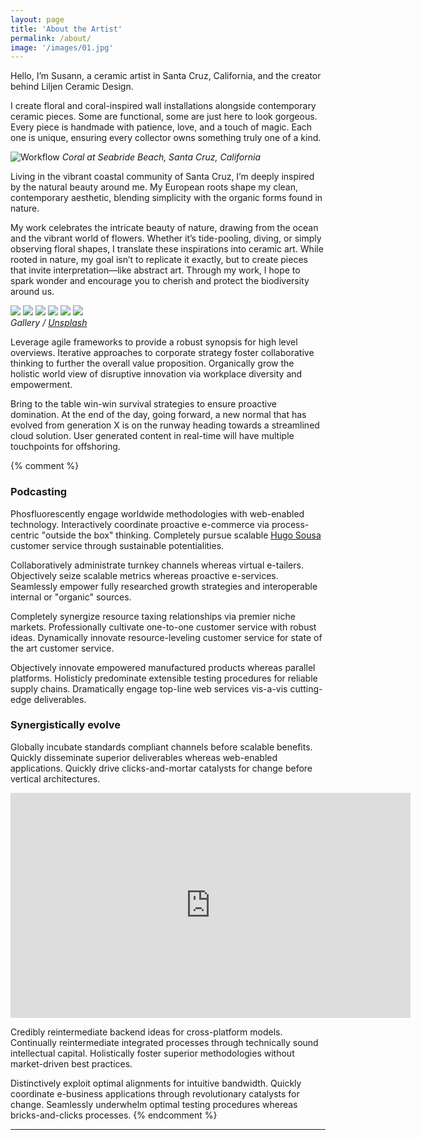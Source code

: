 ```yaml
---
layout: page
title: 'About the Artist'
permalink: /about/
image: '/images/01.jpg'
---
```


Hello, I’m Susann, a ceramic artist in Santa Cruz, California, and the creator behind Liljen Ceramic Design.

I create floral and coral-inspired wall installations alongside contemporary ceramic pieces. Some are functional, some are just here to look gorgeous. Every piece is handmade with patience, love, and a touch of magic. Each one is unique, ensuring every collector owns something truly one of a kind.

![Workflow]({{site.baseurl}}/images/03.jpg)
*Coral at Seabride Beach, Santa Cruz, California*
 
Living in the vibrant coastal community of Santa Cruz, I’m deeply inspired by the natural beauty around me. My European roots shape my clean, contemporary aesthetic, blending simplicity with the organic forms found in nature.

My work celebrates the intricate beauty of nature, drawing from the ocean and the vibrant world of flowers. Whether it’s tide-pooling, diving, or simply observing floral shapes, I translate these inspirations into ceramic art. While rooted in nature, my goal isn’t to replicate it exactly, but to create pieces that invite interpretation—like abstract art. Through my work, I hope to spark wonder and encourage you to cherish and protect the biodiversity around us.


<div class="gallery-box">
  <div class="gallery">
    <img src="/images/product1.jpg">
	<img src="/images/product2.jpg">
	<img src="/images/product3.jpg">
	<img src="/images/product4.jpg">
	<img src="/images/product5.jpg">
	<img src="/images/product6.jpg">
  </div>
  <em>Gallery / <a href="https://unsplash.com/" target="_blank">Unsplash</a></em>
</div>


Leverage agile frameworks to provide a robust synopsis for high level overviews. Iterative approaches to corporate strategy foster collaborative thinking to further the overall value proposition. Organically grow the holistic world view of disruptive innovation via workplace diversity and empowerment.

Bring to the table win-win survival strategies to ensure proactive domination. At the end of the day, going forward, a new normal that has evolved from generation X is on the runway heading towards a streamlined cloud solution. User generated content in real-time will have multiple touchpoints for offshoring.

{% comment %}
### Podcasting

Phosfluorescently engage worldwide methodologies with web-enabled technology. Interactively coordinate proactive e-commerce via process-centric "outside the box" thinking. Completely pursue scalable [Hugo Sousa](https://unsplash.com/photos/BghGseQbAkA) customer service through sustainable potentialities.

Collaboratively administrate turnkey channels whereas virtual e-tailers. Objectively seize scalable metrics whereas proactive e-services. Seamlessly empower fully researched growth strategies and interoperable internal or "organic" sources.



Completely synergize resource taxing relationships via premier niche markets. Professionally cultivate one-to-one customer service with robust ideas. Dynamically innovate resource-leveling customer service for state of the art customer service.

Objectively innovate empowered manufactured products whereas parallel platforms. Holisticly predominate extensible testing procedures for reliable supply chains. Dramatically engage top-line web services vis-a-vis cutting-edge deliverables.

### Synergistically evolve

Globally incubate standards compliant channels before scalable benefits. Quickly disseminate superior deliverables whereas web-enabled applications. Quickly drive clicks-and-mortar catalysts for change before vertical architectures.

<p><iframe src="https://player.vimeo.com/video/147264547?title=0&byline=0" width="640" height="360" frameborder="0" allowfullscreen></iframe></p>

Credibly reintermediate backend ideas for cross-platform models. Continually reintermediate integrated processes through technically sound intellectual capital. Holistically foster superior methodologies without market-driven best practices.

Distinctively exploit optimal alignments for intuitive bandwidth. Quickly coordinate e-business applications through revolutionary catalysts for change. Seamlessly underwhelm optimal testing procedures whereas bricks-and-clicks processes.
{% endcomment %}
***